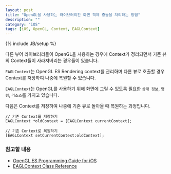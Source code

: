 ```yaml
---
layout: post
title: "OpenGL을 사용하는 라이브러리간 화면 객체 충돌을 처리하는 방법"
description: ""
category: "iOS"
tags: [iOS, OpenGL, Context, EAGLContext]
---
```

{% include JB/setup %}

다른 뷰어 라이브러리들이 OpenGL을 사용하는 경우에 Context가 정리되면서 기존 뷰의 Context들이 사라져버리는 경우들이 있습니다.

`EAGLContext`는 OpenGL ES Rendering context를 관리하며 다른 뷰로 호출할 경우 Context를 저장하여 나중에 복원할 수 있습니다.

`EAGLContext`는 OpenGL를 사용하기 위해 화면에 그릴 수 있도록 필요한 `상태 정보`, `명령`, `리소스`를 가지고 있습니다.

다음은 Context를 저장하여 나중에 기존 뷰로 돌아올 때 복원하는 과정입니다.

	// 기존 Context를 저장하기
	EAGLContext *oldContext = [EAGLContext currentContext];

	// 기존 Context로 복원하기
	[EAGLContext setCurrentContext:oldContext];


### 참고할 내용
* [OpenGL ES Programming Guide for iOS](https://developer.apple.com/library/ios/documentation/3ddrawing/conceptual/opengles_programmingguide/Introduction/Introduction.html)
* [EAGLContext Class Reference](https://developer.apple.com/library/ios/documentation/opengles/reference/EAGLContext_ClassRef/Reference/EAGLContext.html)